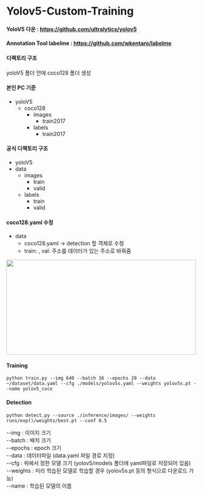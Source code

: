 # Yolov5-Custom-Training

#### YoloV5 다운 : <https://github.com/ultralytics/yolov5>
#### Annotation Tool labelme : <https://github.com/wkentaro/labelme>

#### 디렉토리 구조
yoloV5 폴더 안에 coco128 폴더 생성

#### 본인 PC 기준
* yoloV5
  - coco128
    + images
      + train2017
    + labels
      + train2017    
    
    
#### 공식 디렉토리 구조 
* yoloV5
* data
    - images
      + train
      + valid
    - labels
      + train
      + valid
      

####  coco128.yaml 수정
* data
    - coco128.yaml -> detection 할 객체로 수정
    - train: , val: 주소를 데이터가 있는 주소로 바꿔줌

<img src="https://user-images.githubusercontent.com/49273782/170204037-4befbe48-6f92-4308-8f3b-0baf0efc1e78.PNG" width="500" height="250">

#### Training
<pre><code>python train.py --img 640 --batch 16 --epochs 20 --data ~/dataset/data.yaml --cfg ./models/yolov5s.yaml --weights yolov5s.pt --name yolov5_coco</code></pre>



#### Detection
<pre><code>python detect.py --source ./inference/images/ --weights runs/exp()/weights/best.pt --conf 0.5</code></pre>

--img : 이미지 크기   
--batch : 배치 크기   
--epochs : epoch 크기   
--data : 데이터파일 (data.yaml 파일 경로 지정)   
--cfg : 위에서 정한 모델 크기 (yolov5/models 폴더에 yaml파일로 저장되어 있음)   
--weights : 미리 학습된 모델로 학습할 경우 (yolov5s.pt 등의 형식으로 다운로드 가능)   
--name : 학습된 모델의 이름   
